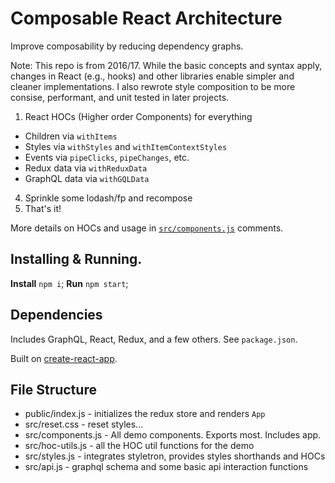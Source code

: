 # Composable React Architecture

Improve composability by reducing dependency graphs.  
  
Note: This repo is from 2016/17.  While the basic concepts and syntax apply, changes in React (e.g., hooks) and other libraries enable simpler and cleaner implementations.  I also rewrote style composition to be more consise, performant, and unit tested in later projects.

1. React HOCs (Higher order Components) for everything
  - Children via `withItems`
  - Styles via `withStyles` and `withItemContextStyles`
  - Events via `pipeClicks`, `pipeChanges`, etc.
  - Redux data via `withReduxData`
  - GraphQL data via `withGQLData`
4. Sprinkle some lodash/fp and recompose   
5. That's it!  

More details on HOCs and usage in [`src/components.js`](https://github.com/a-laughlin/composable-react-architecture/blob/master/src/components.js) comments.

## Installing & Running.
**Install** `npm i`;
**Run** `npm start`;

## Dependencies
Includes GraphQL, React, Redux, and a few others.  See `package.json`.

Built on [create-react-app](https://github.com/facebookincubator/create-react-app).




## File Structure
- public/index.js - initializes the redux store and renders `App`
- src/reset.css - reset styles...
- src/components.js - All demo components.  Exports most. Includes app.
- src/hoc-utils.js - all the HOC util functions for the demo
- src/styles.js - integrates styletron, provides styles shorthands and HOCs
- src/api.js - graphql schema and some basic api interaction functions
